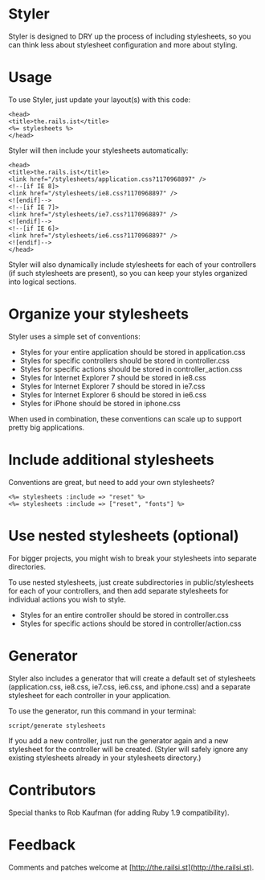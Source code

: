 Styler
======

Styler is designed to DRY up the process of including stylesheets, so you can think less about stylesheet configuration and more about styling.


Usage
=====

To use Styler, just update your layout(s) with this code:

    <head>
    <title>the.rails.ist</title>
    <%= stylesheets %>
    </head>

Styler will then include your stylesheets automatically:

    <head>
    <title>the.rails.ist</title>
    <link href="/stylesheets/application.css?1170968897" />
    <!--[if IE 8]>
    <link href="/stylesheets/ie8.css?1170968897" />
    <![endif]-->
    <!--[if IE 7]>
    <link href="/stylesheets/ie7.css?1170968897" />
    <![endif]-->
    <!--[if IE 6]>
    <link href="/stylesheets/ie6.css?1170968897" />
    <![endif]-->
    </head>

Styler will also dynamically include stylesheets for each of your controllers (if such stylesheets are present), so you can keep your styles organized into logical sections.


Organize your stylesheets
=========================

Styler uses a simple set of conventions:

- Styles for your entire application should be stored in application.css
- Styles for specific controllers should be stored in controller.css
- Styles for specific actions should be stored in controller_action.css
- Styles for Internet Explorer 7 should be stored in ie8.css
- Styles for Internet Explorer 7 should be stored in ie7.css
- Styles for Internet Explorer 6 should be stored in ie6.css
- Styles for iPhone should be stored in iphone.css

When used in combination, these conventions can scale up to support pretty
big applications.


Include additional stylesheets
==============================

Conventions are great, but need to add your own stylesheets?

    <%= stylesheets :include => "reset" %>
    <%= stylesheets :include => ["reset", "fonts"] %>


Use nested stylesheets (optional)
=================================

For bigger projects, you might wish to break your stylesheets into separate directories.

To use nested stylesheets, just create subdirectories in public/stylesheets for each of your controllers, and then add separate stylesheets for individual actions you wish to style.

- Styles for an entire controller should be stored in controller.css
- Styles for specific actions should be stored in controller/action.css


Generator
=========

Styler also includes a generator that will create a default set of stylesheets (application.css, ie8.css, ie7.css, ie6.css, and iphone.css) and a separate stylesheet for each controller in your application.

To use the generator, run this command in your terminal:

    script/generate stylesheets

If you add a new controller, just run the generator again and a new stylesheet for the controller will be created. (Styler will safely ignore any existing stylesheets already in your stylesheets directory.)


Contributors
============

Special thanks to Rob Kaufman (for adding Ruby 1.9 compatibility).


Feedback
========

Comments and patches welcome at [http://the.railsi.st](http://the.railsi.st).
